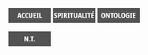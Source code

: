 [<img src="/images/accueil.png">](index.html)
[<img src="/images/spiritualite.png">](/pages/spiritualite.html)
[<img src="/images/ontologie.png">](/pages/ontologie.html)


[<img src="/images/nouveautestament.png">](/pages/nouveautestament.html)